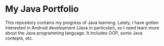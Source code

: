 # My Java Portfolio

This repository contains my progress of Java learning. Lately, I 
have gotten interested in Android development (Java in particular), so I need 
learn more about the Java programming language. It includes OOP, some Java contepts, 
etc.
